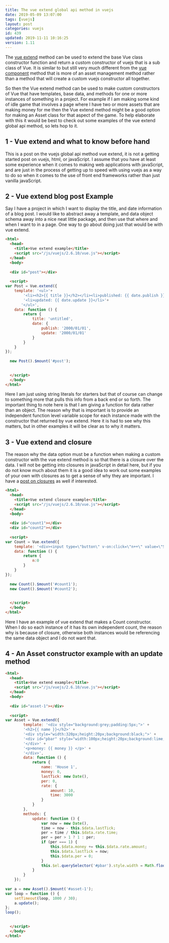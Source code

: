 ```yaml
---
title: The vue extend global api method in vuejs
date: 2019-05-09 13:07:00
tags: [vuejs]
layout: post
categories: vuejs
id: 439
updated: 2019-11-11 10:16:25
version: 1.11
---
```


The [vue extend](https://vuejs.org/v2/api/#Vue-extend) method can be used to extend the base Vue class constructor function and return a custom constructor of vuejs that is a sub class of Vue. It is similar to but still very much different from the [vue component](/2019/05/16/vuejs-component/) method that is more of an asset management method rather than a method that will create a custom vuejs constructor all together.

So then the Vue extend method can be used to make custom constructors of Vue that have templates, base data, and methods for one or more instances of something in a project. For example if I am making some kind of idle game that involves a page where I have two or more assets that are making money for me then the Vue extend method might be a good option for making an Asset class for that aspect of the game. To help elaborate with this it would be best to check out some examples of the vue extend global api method, so lets hop to it.

<!-- more -->

## 1 - Vue extend and what to know before hand

This is a post on the vuejs global api method vue extend, it is not a getting started post on vuejs, html, or javaScript. I assume that you have at least some experience when it comes to making web applications with javaScript, and are just in the process of getting up to speed with using vuejs as a way to do so when it comes to the use of front end frameworks rather than just vanilla javaScript.

## 2 - Vue extend blog post Example

Say I have a project in which I want to display the title, and date information of a blog post. I would like to abstract away a template, and data object schema away into a nice neat little package, and then use that where and when I want to in a page. One way to go about doing just that would be with vue extend.

```html
<html>
  <head>
    <title>Vue extend example</title>
    <script src="/js/vuejs/2.6.10/vue.js"></script>
  </head>
  <body>
  
  <div id="post"></div>
  
  <script>
var Post = Vue.extend({
    template: '<ul>'+
        '<li><h2>{{ title }}</h2></li><li>published: {{ date.publish }}</li>'+
        '<li>updated: {{ date.update }}</li>'+
       '</ul>',
    data: function () {
        return {
            title: 'untitled',
            date: {
                publish: '2000/01/01',
                update: '2000/01/01'
            }
        }
    }
});
  
  new Post().$mount('#post');
  
  
  </script>
  </body>
</html>
```

Here I am just using string literals for starters but that of course can change to something more that pulls this info from a back end or so forth. The important thing to note here is that I am giving a function for data rather than an object. The reason why that is important is to provide an independent function level variable scope for each instance made with the constructor that returned by vue extend. Here it is had to see why this matters, but in other examples it will be clear as to why it matters.

## 3 - Vue extend and closure

The reason why the data option must be a function when making a custom constructor with the vue extend method is so that there is a closure over the data. I will not be getting into closures in javaScript in detail here, but if you do not know much about them it is a good idea to work out some examples of your own with closures as to get a sense of why they are important. I have a [post on closures](/2019/02/22/js-javascript-closure/) as well if interested.

```html
<html>
  <head>
    <title>Vue extend closure example</title>
    <script src="/js/vuejs/2.6.10/vue.js"></script>
  </head>
  <body>
  
  <div id="count1"></div>
  <div id="count2"></div>
  
  <script>
var Count = Vue.extend({
    template: '<div><input type=\"button\" v-on:click=\"n++\" value=\"Step\"> {{n}} </div>',
    data: function () {
        return {
            n:0
        }
    }
});
  
  new Count().$mount('#count1');
  new Count().$mount('#count2');
  
  
  </script>
  </body>
</html>
```

Here I have an example of vue extend that makes a Count constructor. When I do so each instance of it has its own independent count, the reason why is because of closure, otherwise both instances would be referencing the same data object and I do not want that.

## 4 - An Asset constructor example with an update method


```html
<html>
  <head>
    <title>Vue extend example</title>
    <script src="/js/vuejs/2.6.10/vue.js"></script>
  </head>
  <body>
  
  <div id="asset-1"></div>
  
  <script>
var Asset = Vue.extend({
        template: '<div style="background:grey;padding:5px;">' +
        '<h2>{{ name }}</h2>' +
        '<div style="width:320px;height:20px;background:black;">' +
        '<div id="pbar" style="width:100px;height:20px;background:lime;"></div>' +
        '</div>' +
        '<p>money: {{ money }} </p>' +
        '</div>',
        data: function () {
            return {
                name: 'House 1',
                money: 0,
                lastTick: new Date(),
                per: 0,
                rate: {
                    amount: 10,
                    time: 3000
                }
            }
        },
        methods: {
            update: function () {
                var now = new Date(),
                time = now - this.$data.lastTick;
                per = time / this.$data.rate.time;
                per = per > 1 ? 1 : per;
                if (per === 1) {
                    this.$data.money += this.$data.rate.amount;
                    this.$data.lastTick = now;
                    this.$data.per = 0;
                }
                this.$el.querySelector('#pbar').style.width = Math.floor(per * 320) + 'px';
            }
        }
    });
 
var a = new Asset().$mount('#asset-1');
var loop = function () {
    setTimeout(loop, 1000 / 30);
    a.update();
};
loop();
 
  
  </script>
  </body>
</html>
```